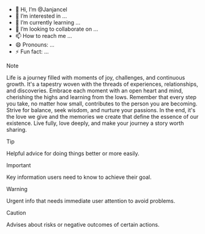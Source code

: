 - 👋 Hi, I’m @Janjancel
- 👀 I’m interested in ...
- 🌱 I’m currently learning ...
- 💞️ I’m looking to collaborate on ...
- 📫 How to reach me ...
- 😄 Pronouns: ...
- ⚡ Fun fact: ...

<!---
Janjancel/Janjancel is a ✨ special ✨ repository because its `README.md` (this file) appears on your GitHub profile.
You can click the Preview link to take a look at your changes.
--->
> [!NOTE]
> Life is a journey filled with moments of joy, challenges, and continuous growth. It's a tapestry woven with the threads of experiences, relationships, and discoveries. Embrace each moment with an open heart and mind, cherishing the highs and learning from the lows. Remember that every step you take, no matter how small, contributes to the person you are becoming. Strive for balance, seek wisdom, and nurture your passions. In the end, it's the love we give and the memories we create that define the essence of our existence. Live fully, love deeply, and make your journey a story worth sharing.

> [!TIP]
> Helpful advice for doing things better or more easily.

> [!IMPORTANT]
> Key information users need to know to achieve their goal.

> [!WARNING]
> Urgent info that needs immediate user attention to avoid problems.

> [!CAUTION]
> Advises about risks or negative outcomes of certain actions.
